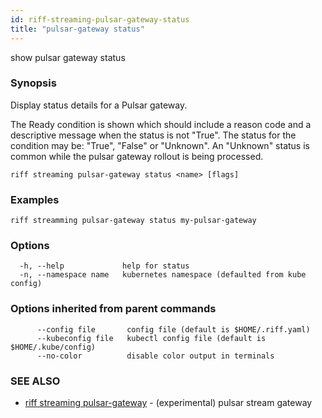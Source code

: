 ```yaml
---
id: riff-streaming-pulsar-gateway-status
title: "pulsar-gateway status"
---
```

show pulsar gateway status

### Synopsis

Display status details for a Pulsar gateway.

The Ready condition is shown which should include a reason code and a
descriptive message when the status is not "True". The status for the condition
may be: "True", "False" or "Unknown". An "Unknown" status is common while the
pulsar gateway rollout is being processed.

```
riff streaming pulsar-gateway status <name> [flags]
```

### Examples

```
riff streamming pulsar-gateway status my-pulsar-gateway
```

### Options

```
  -h, --help             help for status
  -n, --namespace name   kubernetes namespace (defaulted from kube config)
```

### Options inherited from parent commands

```
      --config file       config file (default is $HOME/.riff.yaml)
      --kubeconfig file   kubectl config file (default is $HOME/.kube/config)
      --no-color          disable color output in terminals
```

### SEE ALSO

* [riff streaming pulsar-gateway](riff_streaming_pulsar-gateway.md)	 - (experimental) pulsar stream gateway

